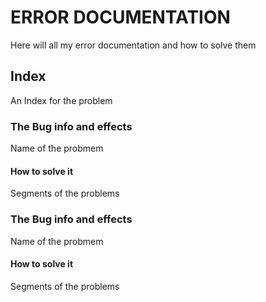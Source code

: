# ERROR DOCUMENTATION
Here will all my error documentation and how to solve them
## Index
An Index for the problem

### The Bug info and effects
Name of the probmem
#### How to solve it
Segments of the problems

### The Bug info and effects
Name of the probmem
#### How to solve it
Segments of the problems